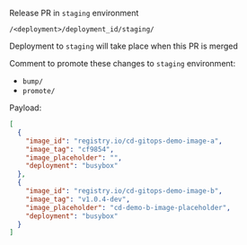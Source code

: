 Release PR in `staging` environment

`/<deployment>/deployment_id/staging/`

Deployment to `staging` will take place when this PR is merged 

Comment to promote these changes to `staging` environment:
- `bump/`
- `promote/`

Payload:

```json
[
  {
    "image_id": "registry.io/cd-gitops-demo-image-a",
    "image_tag": "cf9854",
    "image_placeholder": "",
    "deployment": "busybox"
  },
  {
    "image_id": "registry.io/cd-gitops-demo-image-b",
    "image_tag": "v1.0.4-dev",
    "image_placeholder": "cd-demo-b-image-placeholder",
    "deployment": "busybox"
  }
]
```
